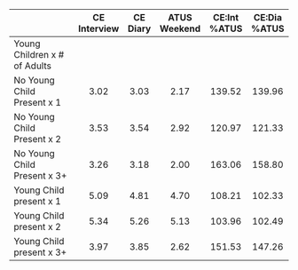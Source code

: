
|                      | CE<br>Interview |  CE<br>Diary | ATUS<br>Weekend | CE:Int<br>%ATUS | CE:Dia<br>%ATUS |
| -------------------- | :----------: | :----------: | :----------: | :----------: | :----------: |
| Young Children x # of Adults |              |              |              |              |              |
| No Young Child Present x 1 |         3.02 |         3.03 |         2.17 |       139.52 |       139.96 |
| No Young Child Present x 2 |         3.53 |         3.54 |         2.92 |       120.97 |       121.33 |
| No Young Child Present x 3+ |         3.26 |         3.18 |         2.00 |       163.06 |       158.80 |
| Young Child present x 1 |         5.09 |         4.81 |         4.70 |       108.21 |       102.33 |
| Young Child present x 2 |         5.34 |         5.26 |         5.13 |       103.96 |       102.49 |
| Young Child present x 3+ |         3.97 |         3.85 |         2.62 |       151.53 |       147.26 |

